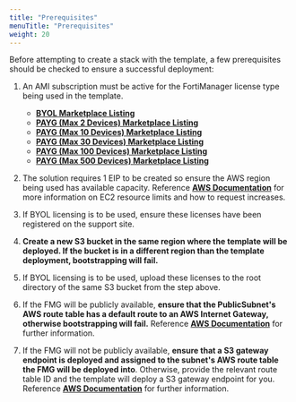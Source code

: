 ```yaml
---
title: "Prerequisites"
menuTitle: "Prerequisites"
weight: 20
---
```


Before attempting to create a stack with the template, a few prerequisites should be checked to ensure a successful deployment:
1.	An AMI subscription must be active for the FortiManager license type being used in the template.
    * [**BYOL Marketplace Listing**](https://aws.amazon.com/marketplace/pp/prodview-l6rxheua5mbls)
    * [**PAYG (Max 2 Devices) Marketplace Listing**](https://aws.amazon.com/marketplace/pp/prodview-sxkylaodc2l5s)
    * [**PAYG (Max 10 Devices) Marketplace Listing**](https://aws.amazon.com/marketplace/pp/prodview-4rgupihrc4lgq)
    * [**PAYG (Max 30 Devices) Marketplace Listing**](https://aws.amazon.com/marketplace/pp/prodview-mnbyo52dmz6u2)
    * [**PAYG (Max 100 Devices) Marketplace Listing**](https://aws.amazon.com/marketplace/pp/prodview-gwsitrlo2omam)
    * [**PAYG (Max 500 Devices) Marketplace Listing**](https://aws.amazon.com/marketplace/pp/prodview-rxno6bnhvz4xi)

2.	The solution requires 1 EIP to be created so ensure the AWS region being used has available capacity.  Reference [**AWS Documentation**](https://docs.aws.amazon.com/AWSEC2/latest/UserGuide/ec2-resource-limits.html) for more information on EC2 resource limits and how to request increases.

3.	If BYOL licensing is to be used, ensure these licenses have been registered on the support site.

4.   **Create a new S3 bucket in the same region where the template will be deployed.  If the bucket is in a different region than the template deployment, bootstrapping will fail.**

5.  If BYOL licensing is to be used, upload these licenses to the root directory of the same S3 bucket from the step above.

6.  If the FMG will be publicly available, **ensure that the PublicSubnet's AWS route table has a default route to an AWS Internet Gateway, otherwise bootstrapping will fail.**  Reference [**AWS Documentation**](https://docs.aws.amazon.com/vpc/latest/userguide/VPC_Route_Tables.html#route-tables-internet-gateway) for further information. 

7.  If the FMG will not be publicly available, **ensure that a S3 gateway endpoint is deployed and assigned to the subnet's AWS route table the FMG will be deployed into**. Otherwise, provide the relevant route table ID and the template will deploy a S3 gateway endpoint for you.  Reference [**AWS Documentation**](https://docs.aws.amazon.com/vpc/latest/privatelink/vpc-endpoints-s3.html) for further information.
